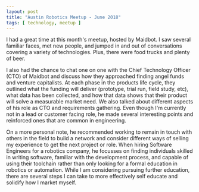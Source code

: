 ```yaml
---
layout: post
title: "Austin Robotics Meetup - June 2018"
tags: [ technology, meetup ]
---
```


I had a great time at this month's meetup, hosted by Maidbot. I saw several familiar faces, met new people, and jumped in and out of conversations covering a variety of technologies.  Plus, there were food trucks and plenty of beer.

I also had the chance to chat one on one with the Chief Technology Officer (CTO) of Maidbot and discuss how they approached finding angel funds and venture capitalists.  At each phase in the products life cycle, they outlined what the funding will deliver (prototype, trial run, field study, etc), what data has been collected, and how that data shows that their product will solve a measurable market need.  We also talked about different aspects of his role as CTO and requirements gathering.  Even though I'm currently not in a lead or customer facing role, he made several interesting points and reinforced ones that are common in engineering.

On a more personal note, he recommended working to remain in touch with others in the field to build a network and consider different ways of selling my experience to get the next project or role.  When hiring Software Engineers for a robotics company, he focusses on finding individuals skilled in writing software, familiar with the development process, and capable of using their toolchain rather than only looking for a formal education in robotics or automation.  While I am considering pursuing further education, there are several steps I can take to more effectively self educate and solidify how I market myself.
